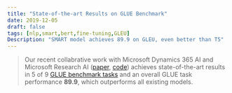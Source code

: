 ```yaml
---
title: "State-of-the-art Results on GLUE Benchmark"
date: 2019-12-05
draft: false
tags: [nlp,smart,bert,fine-tuning,GLEU]
Description: "SMART model achieves 89.9 on GLEU, even better than T5"
---
```


> Our recent collabrative work with Microsoft Dynamics 365 AI and Microsoft Research AI ([paper](https://arxiv.org/pdf/1911.03437.pdf), [code](https://github.com/namisan/mt-dnn)) achieves state-of-the-art results in 5 of 9 [GLUE benchmark tasks](https://github.com/namisan/mt-dnn) and an overall GLUE task performance **89.9**, which outperforms all existing models.
